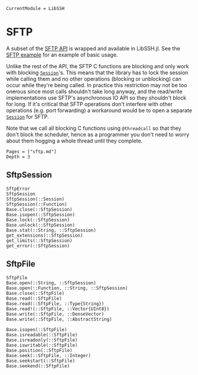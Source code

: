 ```@meta
CurrentModule = LibSSH
```

# SFTP

A subset of the [SFTP
API](https://api.libssh.org/stable/group__libssh__sftp.html) is wrapped and
available in LibSSH.jl. See the [SFTP example](examples.md#SFTP) for an example
of basic usage.

Unlike the rest of the API, the SFTP C functions are blocking and only work with
blocking [`Session`](@ref)'s. This means that the library has to lock the
session while calling them and no other operations (blocking or unblocking) can
occur while they're being called. In practice this restriction may not be too
onerous since most calls shouldn't take long anyway, and the read/write
implementations use SFTP's asynchronous IO API so they shouldn't block for
long. If it's critical that SFTP operations don't interfere with other
operations (e.g. port forwarding) a workaround would be to open a separate
[`Session`](@ref) for SFTP.

Note that we call all blocking C functions using `@threadcall` so that they
don't block the scheduler, hence as a programmer you don't need to worry about
them hogging a whole thread until they complete.

```@contents
Pages = ["sftp.md"]
Depth = 3
```

## SftpSession
```@docs
SftpError
SftpSession
SftpSession(::Session)
SftpSession(::Function)
Base.close(::SftpSession)
Base.isopen(::SftpSession)
Base.lock(::SftpSession)
Base.unlock(::SftpSession)
Base.stat(::String, ::SftpSession)
get_extensions(::SftpSession)
get_limits(::SftpSession)
get_error(::SftpSession)
```

## SftpFile
```@docs
SftpFile
Base.open(::String, ::SftpSession)
Base.open(::Function, ::String, ::SftpSession)
Base.close(::SftpFile)
Base.read(::SftpFile)
Base.read(::SftpFile, ::Type{String})
Base.read!(::SftpFile, ::Vector{UInt8})
Base.write(::SftpFile, ::DenseVector)
Base.write(::SftpFile, ::AbstractString)

Base.isopen(::SftpFile)
Base.isreadable(::SftpFile)
Base.isreadonly(::SftpFile)
Base.iswritable(::SftpFile)
Base.position(::SftpFile)
Base.seek(::SftpFile, ::Integer)
Base.seekstart(::SftpFile)
Base.seekend(::SftpFile)
```
